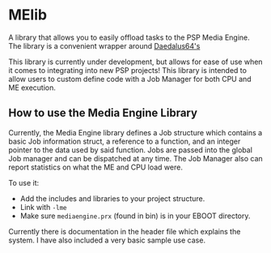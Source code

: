 # MElib
A library that allows you to easily offload tasks to the PSP Media Engine. The library is a convenient wrapper around [Daedalus64's](https://github.com/DaedalusX64/daedalus)

This library is currently under development, but allows for ease of use when it comes to integrating into new PSP projects!
This library is intended to allow users to custom define code with a Job Manager for both CPU and ME execution.

## How to use the Media Engine Library

Currently, the Media Engine library defines a Job structure which contains a basic Job information struct, a reference to a function, and an integer pointer to the data used by said function. Jobs are passed into the global Job manager and can be dispatched at any time. The Job Manager also can report statistics on what the ME and CPU load were.

To use it: 
* Add the includes and libraries to your project structure.
* Link with `-lme`
* Make sure `mediaengine.prx` (found in bin) is in your EBOOT directory.

Currently there is documentation in the header file which explains the system.
I have also included a very basic sample use case.
